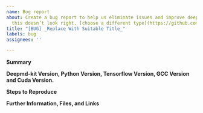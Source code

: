 ```yaml
---
name: Bug report
about: Create a bug report to help us eliminate issues and improve deepmd-kit. If
  this doesn’t look right, [choose a different type](https://github.com/deepmodeling/deepmd-kit/issues/new/choose).
title: "[BUG] _Replace With Suitable Title_"
labels: bug
assignees: ''

---
```


**Summary**

<!--Please provide a clear and concise description of what the bug is.-->

**Deepmd-kit Version, Python Version, Tensorflow Version, GCC Version and Cuda Version.**

<!--Please specify precisely which Deepmd-kit version this issue was detected with on what build environment, (Python Version and GCC Version are in the first and second line of Python command line interface respectively. And check the Deepmd-kit Version with command line "print(deepmd.__version__)"). -->

<!--If applicable, specify what platform you are running on. -->

**Steps to Reproduce**

<!--Describe the steps required to (quickly) reproduce the issue. You can attach (small) files to the section below or add URLs where to download an archive with all necessary files. Please try to create an input set that is as minimal and small as possible and reproduces the bug as quickly as possible. **NOTE:** the less effort and time it takes to reproduce your reported bug, the more likely it becomes, that somebody will look into it and fix the problem.-->

**Further Information, Files, and Links**

<!--Put any additional information here, attach relevant text or image files and URLs to external sites, e.g. relevant publications-->
